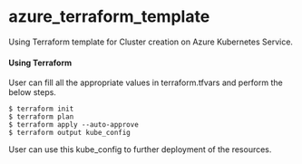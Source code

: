 # azure_terraform_template

Using Terraform template for Cluster creation on Azure Kubernetes Service.

#### Using Terraform

User can fill all the appropriate values in terraform.tfvars and perform the below steps.

```
$ terraform init
$ terraform plan
$ terraform apply --auto-approve
$ terraform output kube_config
```

User can use this kube_config to further deployment of the resources.
